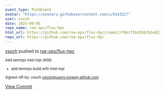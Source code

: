 ```yaml
---
event_type: PushEvent
avatar: "https://avatars.githubusercontent.com/u/814322?"
user: vsoch
date: 2023-09-05
repo_name: rse-ops/flux-hpc
html_url: https://github.com/rse-ops/flux-hpc/commit/f0b1f5bd1bbfb1ed23ed49442e9eb4f466348ed7
repo_url: https://github.com/rse-ops/flux-hpc
---
```


<a href='https://github.com/vsoch' target='_blank'>vsoch</a> pushed to <a href='https://github.com/rse-ops/flux-hpc' target='_blank'>rse-ops/flux-hpc</a>

<small>Add lammps intel mpi (#58)

* add lammps build with intel mpi

Signed-off-by: vsoch <vsoch@users.noreply.github.com></small>

<a href='https://github.com/rse-ops/flux-hpc/commit/f0b1f5bd1bbfb1ed23ed49442e9eb4f466348ed7' target='_blank'>View Commit</a>